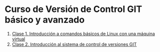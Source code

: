 # Curso de Versión de Control GIT básico y avanzado

1. [Clase 1. Introducción a comandos básicos de Linux con una máquina virtual](Clase_1_Introduccion_a_comandos_basicos_de_Linux_con_un_virtual_machine.md)
2. [Clase 2. Introducción al sistema de control de versiones GIT](Clase_2_Introduccion_al_sistema_de_control_de_versiones_GIT.md)
